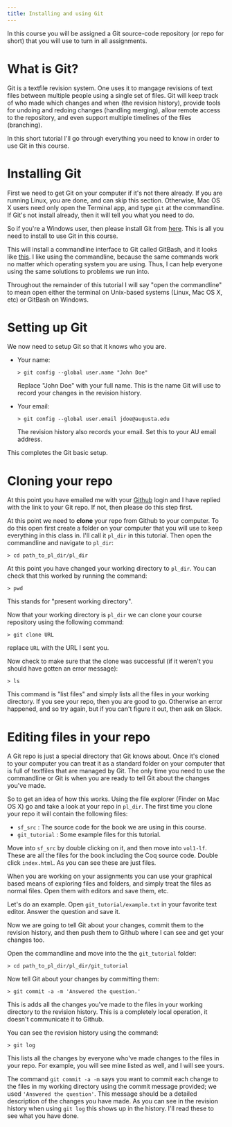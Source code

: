 ```yaml
---
title: Installing and using Git
---
```


In this course you will be assigned a Git source-code repository (or
repo for short) that you will use to turn in all assignments.

# What is Git?

Git is a textfile revision system.  One uses it to mangage revisions
of text files between multiple people using a single set of files.
Git will keep track of who made which changes and when (the revision
history), provide tools for undoing and redoing changes (handling
merging), allow remote access to the repository, and even support
multiple timelines of the files (branching).

In this short tutorial I'll go through everything you need to know in
order to use Git in this course.

# Installing Git

First we need to get Git on your computer if it's not there already.
If you are running Linux, you are done, and can skip this section.
Otherwise, Mac OS X users need only open the Terminal app, and type
`git` at the commandline.  If Git's not install already, then it will
tell you what you need to do.

So if you're a Windows user, then please install Git from
[here](https://git-scm.com/ ).  This is all you need to install to use
Git in this course.

This will install a commandline interface to Git called GitBash, and
it looks like [this](https://gitforwindows.org/img/gw1.png ).  I like
using the commandline, because the same commands work no matter which
operating system you are using.  Thus, I can help everyone using the
same solutions to problems we run into.

Throughout the remainder of this tutorial I will say "open the
commandline" to mean open either the terminal on Unix-based systems
(Linux, Mac OS X, etc) or GitBash on Windows.

# Setting up Git

We now need to setup Git so that it knows who you are.  

- Your name:

  ```
  > git config --global user.name "John Doe"
  ```

  Replace "John Doe" with your full name.  This is the name Git will
  use to record your changes in the revision history.
  
- Your email:

  ```
  > git config --global user.email jdoe@augusta.edu
  ```

  The revision history also records your email.  Set this to your AU
  email address.
  
This completes the Git basic setup.

# Cloning your repo

At this point you have emailed me with your
[Github](https://www.github.com ) login and I have replied with the
link to your Git repo.  If not, then please do this step first.

At this point we need to __clone__ your repo from Github to your
computer.  To do this open first create a folder on your computer that
you will use to keep everything in this class in.  I'll call it
`pl_dir` in this tutorial.  Then open the commandline and navigate to
`pl_dir`:

```
> cd path_to_pl_dir/pl_dir
```
At this point you have changed your working directory to `pl_dir`.
You can check that this worked by running the command:

```
> pwd
```

This stands for "present working directory".  

Now that your working directory is `pl_dir` we can clone your course
repository using the following command:

```
> git clone URL
```

replace `URL` with the URL I sent you.

Now check to make sure that the clone was successful (if it weren't
you should have gotten an error message):

```
> ls 
```

This command is "list files" and simply lists all the files in your
working directory.  If you see your repo, then you are good to
go. Otherwise an error happened, and so try again, but if you can't
figure it out, then ask on Slack.


# Editing files in your repo

A Git repo is just a special directory that Git knows about.  Once
it's cloned to your computer you can treat it as a standard folder on
your computer that is full of textfiles that are managed by Git.  The
only time you need to use the commandline or Git is when you are ready
to tell Git about the changes you've made.

So to get an idea of how this works.  Using the file explorer (Finder
on Mac OS X) go and take a look at your repo in `pl_dir`.    The first
time you clone your repo it will contain the following files:

- `sf_src` : The source code for the book we are using in this course.
- `git_tutorial` : Some example files for this tutorial.

Move into `sf_src` by double clicking on it, and then move into
`vol1-lf`.  These are all the files for the book including the Coq
source code.  Double click `index.html`.  As you can see these are
just files.

When you are working on your assignments you can use your graphical
based means of exploring files and folders, and simply treat the files
as normal files.  Open them with editors and save them, etc.

Let's do an example.  Open `git_tutorial/example.txt` in your favorite
text editor.  Answer the question and save it.

Now we are going to tell Git about your changes, commit them to the
revision history, and then push them to Github where I can see and get
your changes too.

Open the commandline and move into the the `git_tutorial` folder:

```
> cd path_to_pl_dir/pl_dir/git_tutorial
```

Now tell Git about your changes by committing them:

```
> git commit -a -m 'Answered the question.'
```

This is adds all the changes you've made to the files in your working
directory to the revision history.  This is a completely local
operation, it doesn't communicate it to Github.

You can see the revision history using the command:

```
> git log
```

This lists all the changes by everyone who've made changes to the
files in your repo.  For example, you will see mine listed as well,
and I will see yours.

The command `git commit -a -m` says you want to commit each change to
the files in my working directory using the commit message provided;
we used `'Answered the question'`.  This message should be a detailed
description of the changes you have made.  As you can see in the
revision history when using `git log` this shows up in the history.
I'll read these to see what you have done.

